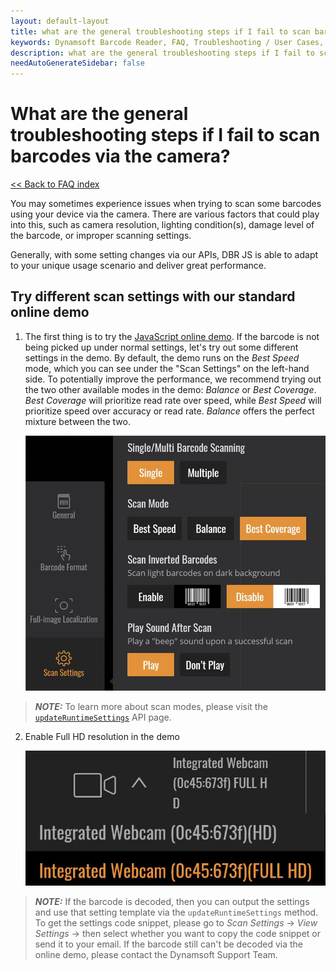 ```yaml
---
layout: default-layout
title: what are the general troubleshooting steps if I fail to scan barcodes from camera?
keywords: Dynamsoft Barcode Reader, FAQ, Troubleshooting / User Cases, general troubleshooting, decode fails
description: what are the general troubleshooting steps if I fail to scan barcodes from camera?
needAutoGenerateSidebar: false
---
```


# What are the general troubleshooting steps if I fail to scan barcodes via the camera?

[<< Back to FAQ index](index.md)


You may sometimes experience issues when trying to scan some barcodes using your device via the camera. There are various factors that could play into this, such as camera resolution, lighting condition(s), damage level of the barcode, or improper scanning settings.

Generally, with some setting changes via our APIs, DBR JS is able to adapt to your unique usage scenario and deliver great performance.

## Try different scan settings with our standard online demo

1. The first thing is to try the [JavaScript online demo](https://demo.dynamsoft.com/barcode-reader-js/). If the barcode is not being picked up under normal settings, let's try out some different settings in the demo. By default, the demo runs on the *Best Speed* mode, which you can see under the "Scan Settings" on the left-hand side. To potentially improve the performance, we recommend trying out the two other available modes in the demo: *Balance* or *Best Coverage*. *Best Coverage* will prioritize read rate over speed, while *Best Speed* will prioritize speed over accuracy or read rate. *Balance* offers the perfect mixture between the two. 

      ![Best coverage](../assets/best_coverage.jpg)

> **_NOTE:_**  To learn more about scan modes, please visit the [`updateRuntimeSettings`](../api-reference/BarcodeReader.md#updateruntimesettings) API page.

2. Enable Full HD resolution in the demo

      ![Full HD](../assets/full_hd.jpg)

> **_NOTE:_** If the barcode is decoded, then you can output the settings and use that setting template via the `updateRuntimeSettings` method. To get the settings code snippet, please go to *Scan Settings* -> *View Settings* -> then select whether you want to copy the code snippet or send it to your email. If the barcode still can't be decoded via the online demo, please contact the Dynamsoft Support Team.